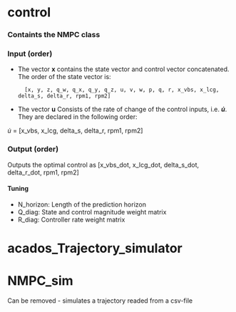 # control
### Containts the NMPC class

### Input (order)
- The vector **x** contains the state vector and control vector concatenated. The order of the state vector is:


        [x, y, z, q_w, q_x, q_y, q_z, u, v, w, p, q, r, x_vbs, x_lcg, delta_s, delta_r, rpm1, rpm2]


- The vector **u** Consists of the rate of change of the control inputs, i.e. **$\dot{u}$**. They are declared in the following order:

$\dot{u}$
         = [x_vbs, x_lcg, delta_s, delta_r, rpm1, rpm2]
### Output (order)
Outputs the optimal control as [x_vbs_dot, x_lcg_dot, delta_s_dot, delta_r_dot, rpm1, rpm2]

#### Tuning
- N_horizon: Length of the prediction horizon
- Q_diag: State and control magnitude weight matrix
- R_diag: Controller rate weight matrix




# acados_Trajectory_simulator



# NMPC_sim

Can be removed - simulates a trajectory readed from a csv-file
